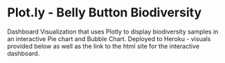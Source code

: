 # Plot.ly - Belly Button Biodiversity

Dashboard Visualization that uses Plotly to display biodiversity samples in an interactive Pie chart and Bubble Chart. Deployed to Heroku - visuals provided below as well as the link to the html site for the interactive dashboard. 



